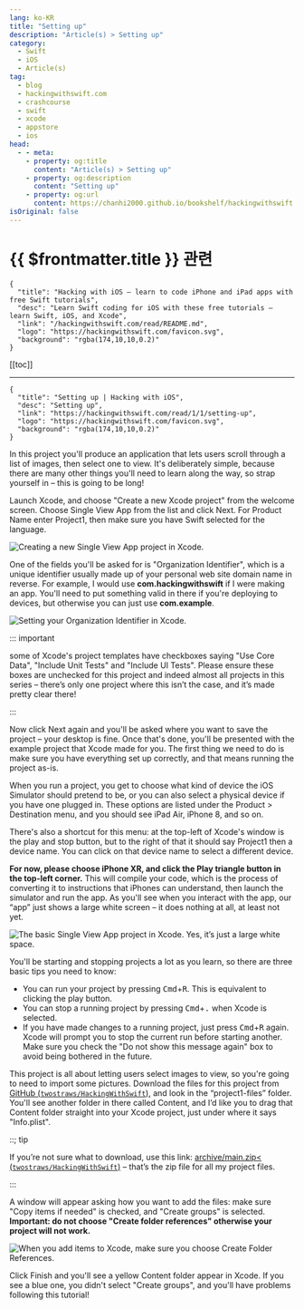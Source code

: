 ```yaml
---
lang: ko-KR
title: "Setting up"
description: "Article(s) > Setting up"
category:
  - Swift
  - iOS
  - Article(s)
tag: 
  - blog
  - hackingwithswift.com
  - crashcourse
  - swift
  - xcode
  - appstore
  - ios  
head:
  - - meta:
    - property: og:title
      content: "Article(s) > Setting up"
    - property: og:description
      content: "Setting up"
    - property: og:url
      content: https://chanhi2000.github.io/bookshelf/hackingwithswift.com/read/01/01-setting-up.html
isOriginal: false
---
```


# {{ $frontmatter.title }} 관련

```component VPCard
{
  "title": "Hacking with iOS – learn to code iPhone and iPad apps with free Swift tutorials",
  "desc": "Learn Swift coding for iOS with these free tutorials – learn Swift, iOS, and Xcode",
  "link": "/hackingwithswift.com/read/README.md",
  "logo": "https://hackingwithswift.com/favicon.svg",
  "background": "rgba(174,10,10,0.2)"
}
```

[[toc]]

---

```component VPCard
{
  "title": "Setting up | Hacking with iOS",
  "desc": "Setting up",
  "link": "https://hackingwithswift.com/read/1/1/setting-up",
  "logo": "https://hackingwithswift.com/favicon.svg",
  "background": "rgba(174,10,10,0.2)"
}
```

<VidStack src="youtube/lCHpZjERVdY" />

In this project you'll produce an application that lets users scroll through a list of images, then select one to view. It's deliberately simple, because there are many other things you'll need to learn along the way, so strap yourself in – this is going to be long!

Launch Xcode, and choose "Create a new Xcode project" from the welcome screen. Choose Single View App from the list and click Next. For Product Name enter Project1, then make sure you have Swift selected for the language.

![Creating a new Single View App project in Xcode.](https://hackingwithswift.com/img/books/hws/1-4@2x.png)

One of the fields you'll be asked for is "Organization Identifier", which is a unique identifier usually made up of your personal web site domain name in reverse. For example, I would use **com.hackingwithswift** if I were making an app. You'll need to put something valid in there if you're deploying to devices, but otherwise you can just use **com.example**.

![Setting your Organization Identifier in Xcode.](https://hackingwithswift.com/img/books/hws/1-5@2x.png)

::: important

some of Xcode's project templates have checkboxes saying "Use Core Data", "Include Unit Tests" and "Include UI Tests". Please ensure these boxes are unchecked for this project and indeed almost all projects in this series – there’s only one project where this isn’t the case, and it’s made pretty clear there!

:::

Now click Next again and you'll be asked where you want to save the project – your desktop is fine. Once that's done, you'll be presented with the example project that Xcode made for you. The first thing we need to do is make sure you have everything set up correctly, and that means running the project as-is.

When you run a project, you get to choose what kind of device the iOS Simulator should pretend to be, or you can also select a physical device if you have one plugged in. These options are listed under the Product > Destination menu, and you should see iPad Air, iPhone 8, and so on.

There's also a shortcut for this menu: at the top-left of Xcode's window is the play and stop button, but to the right of that it should say Project1 then a device name. You can click on that device name to select a different device.

**For now, please choose iPhone XR, and click the Play triangle button in the top-left corner.** This will compile your code, which is the process of converting it to instructions that iPhones can understand, then launch the simulator and run the app. As you'll see when you interact with the app, our “app” just shows a large white screen – it does nothing at all, at least not yet.

![The basic Single View App project in Xcode. Yes, it’s just a large white space.](https://hackingwithswift.com/img/books/hws/1-6@2x.png)

You'll be starting and stopping projects a lot as you learn, so there are three basic tips you need to know:

- You can run your project by pressing <kbd>Cmd</kbd>+<kbd>R</kbd>. This is equivalent to clicking the play button.
- You can stop a running project by pressing <kbd>Cmd</kbd>+<kbd>.</kbd> when Xcode is selected.
- If you have made changes to a running project, just press <kbd>Cmd</kbd>+<kbd>R</kbd> again. Xcode will prompt you to stop the current run before starting another. Make sure you check the "Do not show this message again" box to avoid being bothered in the future.

This project is all about letting users select images to view, so you're going to need to import some pictures. Download the files for this project from [GitHub (<FontIcon icon="iconfont icon-github"/>`twostraws/HackingWithSwift`)](https://github.com/twostraws/HackingWithSwift), and look in the “project1-files” folder. You'll see another folder in there called Content, and I’d like you to drag that Content folder straight into your Xcode project, just under where it says "Info.plist".

::; tip

If you’re not sure what to download, use this link: [archive/main.zip< (<FontIcon icon="iconfont icon-github"/>`twostraws/HackingWithSwift`)](https://github.com/twostraws/HackingWithSwift/archive/main.zip) – that’s the zip file for all my project files.

:::

A window will appear asking how you want to add the files: make sure "Copy items if needed" is checked, and "Create groups" is selected. **Important: do not choose "Create folder references" otherwise your project will not work.**

![When you add items to Xcode, make sure you choose Create Folder References.](https://hackingwithswift.com/img/books/hws/1-7@2x.png)

Click Finish and you'll see a yellow Content folder appear in Xcode. If you see a blue one, you didn't select "Create groups", and you'll have problems following this tutorial!

